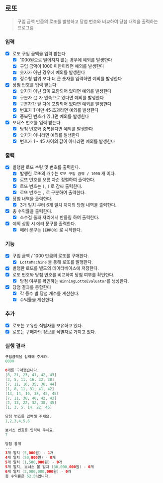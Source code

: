 ## 로또
> 구입 금액 만큼의 로또를 발행하고 당첨 번호와 비교하여 당첨 내역을 출력하는 프로그램 

### 입력
- [x] 로또 구입 금액을 입력 받는다
  - [x] 1000원으로 떨어지지 않는 경우에 예외를 발생한다
  - [x] 구입 금액이 1000 미만이라면 예외를 발생한다
  - [x] 숫자가 아닌 경우에 예외를 발생한다
  - [x] 정수형 범위 보다 더 큰 숫자를 입력하면 예외를 발생한다
- [x] 당첨 번호를 입력 받는다
  - [x] 숫자가 아닌 값이 포함되어 있다면 예외를 발생한다
  - [x] 구분자 (,) 가 연속으로 있다면 예외를 발생한다 
  - [x] 구분자가 앞 다에 포함되어 있다면 예외를 발생한다
  - [x] 번호가 1 미만 45 초과라면 예외를 발생한다
  - [x] 중복된 번호가 있다면 예외를 발생한다
- [x] 보너스 번호를 입력 받는다
  - [x] 당첨 번호와 중복된다면 예외를 발생한다 
  - [x] 숫자가 아니라면 예외를 발생한다
  - [x] 번호가 1 - 45 사이의 값이 아니라면 예외를 발생한다

### 출력
- [x] 발행한 로또 수량 및 번호를 출력한다. 
  - [x] 발행한 로또의 개수는 `로또 구입 금액 / 1000` 개 이다.
  - [x] 로또 번호를 오름 차순 정렬하여 출력한다. 
  - [x] 로또 번호는 `[`, `]` 로 감싸 출력한다. 
  - [x] 로또 번호는 `,` 로 구분하여 출력한다.
- [x] 당첨 내역을 출력한다.
  - [x] 3개 일치 부터 6개 일치 까지의 당첨 내역을 출력한다.
- [x] 총 수익률을 출력한다.
  - [x] 소수점 둘째 자리에서 반올림 하여 출력한다. 
- [x] 예외 상황 시 에러 문구를 출력한다.
  - [x] 에러 문구는 `[ERROR]` 로 시작한다.

### 기능 
- [x] 구입 금액 / 1000 만큼의 로또를 구매한다.
  - [x] `LottoMachine` 을 통해 로또를 발행한다.
- [x] 발행한 로또를 별도의 데이터베이스에 저장한다.
- [x] 로또 번호와 당첨 번호를 비교하여 당첨 여부를 확인한다.
  - [x] 당첨 여부를 확인하는 `WinningLottoEvaluator`를 생성한다.
- [x] 당첨 결과를 종합한다
  - [x] 각 등수 별 당첨 개수를 계산한다.
  - [x] 수익률을 계산한다.

### 추가 
- [x] 로또는 고유한 식별자를 보유하고 있다.
- [x] 로또는 구매자의 정보를 식별자로 가지고 있다.

### 실행 결과
```java
구입금액을 입력해 주세요.
8000

8개를 구매했습니다.
[8, 21, 23, 41, 42, 43] 
[3, 5, 11, 16, 32, 38] 
[7, 11, 16, 35, 36, 44] 
[1, 8, 11, 31, 41, 42] 
[13, 14, 16, 38, 42, 45] 
[7, 11, 30, 40, 42, 43] 
[2, 13, 22, 32, 38, 45] 
[1, 3, 5, 14, 22, 45]

당첨 번호를 입력해 주세요.
1,2,3,4,5,6

보너스 번호를 입력해 주세요.
7

당첨 통계
---
3개 일치 (5,000원) - 1개
4개 일치 (50,000원) - 0개
5개 일치 (1,500,000원) - 0개
5개 일치, 보너스 볼 일치 (30,000,000원) - 0개
6개 일치 (2,000,000,000원) - 0개
총 수익률은 62.5%입니다.
```
